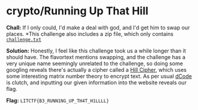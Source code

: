 # crypto/Running Up That Hill

**Chall:**
If I only could, I'd make a deal with god, and I'd get him to swap our places.
*This challenge also includes a zip file, which only contains [`challenge.txt`](https://drive.google.com/file/d/1xqQawB_pdjbodbIo4GGUjzrPxDnjv9V5/view?usp=sharing)

**Solution:**
Honestly, I feel like this challenge took us a while longer than it should have. The flavortext mentions swapping, and the challenge has a very unique name seemingly unrelated to the challenge, so doing some googling reveals there's actually a cipher called a [Hill Cipher](https://en.wikipedia.org/wiki/Hill_cipher#:~:text=In%20classical%20cryptography%2C%20the%20Hill,than%20three%20symbols%20at%20once.), which uses some interesting matrix number theory to encrypt text. As per usual [dCode](https://www.dcode.fr/hill-cipher) is clutch, and inputting our given information into the website reveals our flag.

**Flag:**
`LITCTF{B3_RUNN1NG_UP_TH4T_H1LLLL}`